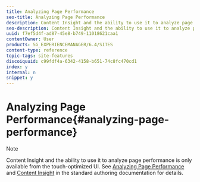 ```yaml
---
title: Analyzing Page Performance
seo-title: Analyzing Page Performance
description: Content Insight and the ability to use it to analyze page performance is only available from the touch-optimized UI.
seo-description: Content Insight and the ability to use it to analyze page performance is only available from the touch-optimized UI.
uuid: f7ef5d4f-ad87-45e8-b749-11018621caa1
contentOwner: User
products: SG_EXPERIENCEMANAGER/6.4/SITES
content-type: reference
topic-tags: site-features
discoiquuid: c99fdf4a-6342-4158-b651-74c8fc470cd1
index: y
internal: n
snippet: y
---
```


# Analyzing Page Performance{#analyzing-page-performance}

>[!NOTE]
>
>Content Insight and the ability to use it to analyze page performance is only available from the touch-optimized UI. See [Analyzing Page Performance](../../../sites/authoring/using/ci-analyze.md) and [Content Insight](../../../sites/authoring/using/content-insights.md) in the standard authoring documentation for details.

